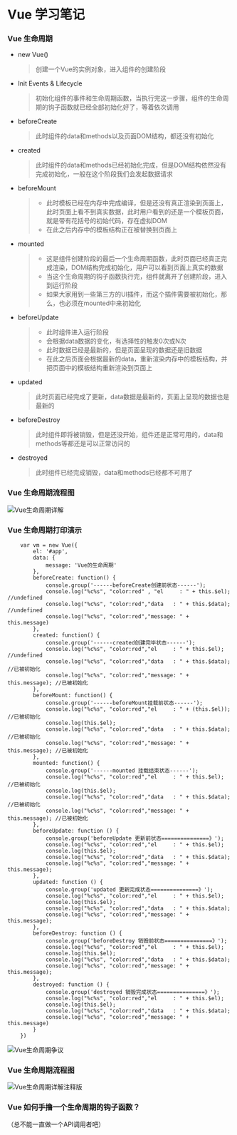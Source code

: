 # Vue 学习笔记

### Vue 生命周期
+ new Vue()
	> 创建一个Vue的实例对象，进入组件的创建阶段 
+ Init Events & Lifecycle
	> 初始化组件的事件和生命周期函数，当执行完这一步骤，组件的生命周期的钩子函数就已经全部初始化好了，等着依次调用
+ beforeCreate
	> 此时组件的data和methods以及页面DOM结构，都还没有初始化
+ created
	> 此时组件的data和methods已经初始化完成，但是DOM结构依然没有完成初始化，一般在这个阶段我们会发起数据请求
+ beforeMount
	> + 此时模板已经在内存中完成编译，但是还没有真正渲染到页面上，此时页面上看不到真实数据，此时用户看到的还是一个模板页面，就是带有花括号的初始代码，存在虚拟DOM  
	> + 在此之后内存中的模板结构正在被替换到页面上
+ mounted
	> + 这是组件创建阶段的最后一个生命周期函数，此时页面已经真正完成渲染，DOM结构完成初始化，用户可以看到页面上真实的数据  
	> + 当这个生命周期的钩子函数执行完，组件就离开了创建阶段，进入到运行阶段  
	> + 如果大家用到一些第三方的UI插件，而这个插件需要被初始化，那么，也必须在mounted中来初始化  
+ beforeUpdate
	> + 此时组件进入运行阶段
	> + 会根据data数据的变化，有选择性的触发0次或N次
	> + 此时数据已经是最新的，但是页面呈现的数据还是旧数据
	> + 在此之后页面会根据最新的data，重新渲染内存中的模板结构，并把页面中的模板结构重新渲染到页面上
+ updated
	> 此时页面已经完成了更新，data数据是最新的，页面上呈现的数据也是最新的
+ beforeDestroy
	> 此时组件即将被销毁，但是还没开始，组件还是正常可用的，data和methods等都还是可以正常访问的
+ destroyed
	> 此时组件已经完成销毁，data和methods已经都不可用了

### Vue 生命周期流程图
<!-- ![图片Alt](图片地址 "图片Title") -->
<!-- 注意在图片地址后面必须加一个空格否则图片会无法加载 -->
![Vue生命周期详解](./img/Vue生命周期详解.png "Vue生命周期详解")

### Vue 生命周期打印演示
```
	var vm = new Vue({
		el: '#app',
		data: {
			message: 'Vue的生命周期'
		},
		beforeCreate: function() {
			console.group('------beforeCreate创建前状态------');
			console.log("%c%s", "color:red" , "el     : " + this.$el); //undefined
			console.log("%c%s", "color:red","data   : " + this.$data); //undefined 
			console.log("%c%s", "color:red","message: " + this.message) 
		},
		created: function() {
			console.group('------created创建完毕状态------');
			console.log("%c%s", "color:red","el     : " + this.$el); //undefined
			console.log("%c%s", "color:red","data   : " + this.$data); //已被初始化 
			console.log("%c%s", "color:red","message: " + this.message); //已被初始化
		},
		beforeMount: function() {
			console.group('------beforeMount挂载前状态------');
			console.log("%c%s", "color:red","el     : " + (this.$el)); //已被初始化
			console.log(this.$el);
			console.log("%c%s", "color:red","data   : " + this.$data); //已被初始化  
			console.log("%c%s", "color:red","message: " + this.message); //已被初始化  
		},
		mounted: function() {
			console.group('------mounted 挂载结束状态------');
			console.log("%c%s", "color:red","el     : " + this.$el); //已被初始化
			console.log(this.$el);    
			console.log("%c%s", "color:red","data   : " + this.$data); //已被初始化
			console.log("%c%s", "color:red","message: " + this.message); //已被初始化 
		},
		beforeUpdate: function () {
			console.group('beforeUpdate 更新前状态===============》');
			console.log("%c%s", "color:red","el     : " + this.$el);
			console.log(this.$el);   
			console.log("%c%s", "color:red","data   : " + this.$data); 
			console.log("%c%s", "color:red","message: " + this.message); 
		},
		updated: function () {
			console.group('updated 更新完成状态===============》');
			console.log("%c%s", "color:red","el     : " + this.$el);
			console.log(this.$el); 
			console.log("%c%s", "color:red","data   : " + this.$data); 
			console.log("%c%s", "color:red","message: " + this.message); 
		},
		beforeDestroy: function () {
			console.group('beforeDestroy 销毁前状态===============》');
			console.log("%c%s", "color:red","el     : " + this.$el);
			console.log(this.$el);    
			console.log("%c%s", "color:red","data   : " + this.$data); 
			console.log("%c%s", "color:red","message: " + this.message); 
		},
		destroyed: function () {
			console.group('destroyed 销毁完成状态===============》');
			console.log("%c%s", "color:red","el     : " + this.$el);
			console.log(this.$el);  
			console.log("%c%s", "color:red","data   : " + this.$data); 
			console.log("%c%s", "color:red","message: " + this.message)
		}
	})
```
![Vue生命周期争议](./img/Vue生命周期争议.png "Vue生命周期争议")

### Vue 生命周期流程图
<!-- ![图片Alt](图片地址 "图片Title") -->
<!-- 注意在图片地址后面必须加一个空格否则图片会无法加载 -->
![Vue生命周期详解注释版](./img/Vue生命周期详解注释版.png "Vue生命周期详解注释版")

### Vue 如何手撸一个生命周期的钩子函数？
（总不能一直做一个API调用者吧）